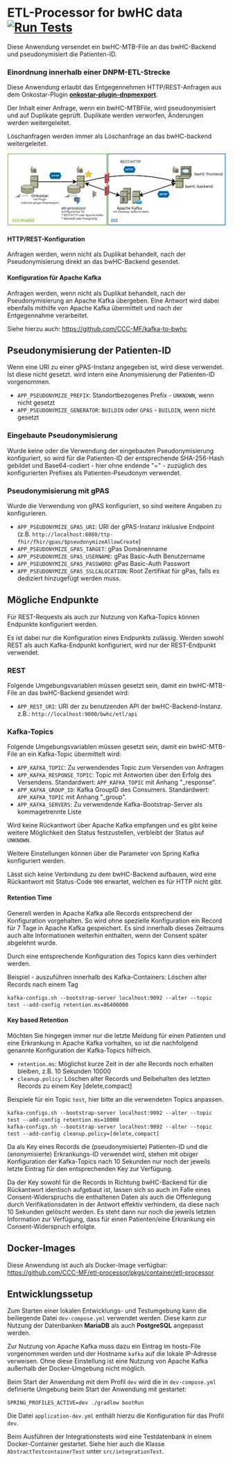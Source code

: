 # ETL-Processor for bwHC data [![Run Tests](https://github.com/CCC-MF/etl-processor/actions/workflows/test.yml/badge.svg)](https://github.com/CCC-MF/etl-processor/actions/workflows/test.yml)

Diese Anwendung versendet ein bwHC-MTB-File an das bwHC-Backend und pseudonymisiert die Patienten-ID.

### Einordnung innerhalb einer DNPM-ETL-Strecke

Diese Anwendung erlaubt das Entgegennehmen HTTP/REST-Anfragen aus dem Onkostar-Plugin **[onkostar-plugin-dnpmexport](https://github.com/CCC-MF/onkostar-plugin-dnpmexport)**.

Der Inhalt einer Anfrage, wenn ein bwHC-MTBFile, wird pseudonymisiert und auf Duplikate geprüft.
Duplikate werden verworfen, Änderungen werden weitergeleitet.

Löschanfragen werden immer als Löschanfrage an das bwHC-backend weitergeleitet.

![Modell DNPM-ETL-Strecke](docs/etl.png)

#### HTTP/REST-Konfiguration

Anfragen werden, wenn nicht als Duplikat behandelt, nach der Pseudonymisierung direkt an das bwHC-Backend gesendet.

#### Konfiguration für Apache Kafka

Anfragen werden, wenn nicht als Duplikat behandelt, nach der Pseudonymisierung an Apache Kafka übergeben.
Eine Antwort wird dabei ebenfalls mithilfe von Apache Kafka übermittelt und nach der Entgegennahme verarbeitet.

Siehe hierzu auch: https://github.com/CCC-MF/kafka-to-bwhc

## Pseudonymisierung der Patienten-ID

Wenn eine URI zu einer gPAS-Instanz angegeben ist, wird diese verwendet.
Ist diese nicht gesetzt. wird intern eine Anonymisierung der Patienten-ID vorgenommen.

* `APP_PSEUDONYMIZE_PREFIX`: Standortbezogenes Prefix - `UNKNOWN`, wenn nicht gesetzt
* `APP_PSEUDONYMIZE_GENERATOR`: `BUILDIN` oder `GPAS` - `BUILDIN`, wenn nicht gesetzt

### Eingebaute Pseudonymisierung

Wurde keine oder die Verwendung der eingebauten Pseudonymisierung konfiguriert, so wird für die Patienten-ID der
entsprechende SHA-256-Hash gebildet und Base64-codiert - hier ohne endende "=" - zuzüglich des konfigurierten Prefixes
als Patienten-Pseudonym verwendet.

### Pseudonymisierung mit gPAS

Wurde die Verwendung von gPAS konfiguriert, so sind weitere Angaben zu konfigurieren.

* `APP_PSEUDONYMIZE_GPAS_URI`: URI der gPAS-Instanz inklusive Endpoint (z.B. `http://localhost:8080/ttp-fhir/fhir/gpas/$pseudonymizeAllowCreate`)
* `APP_PSEUDONYMIZE_GPAS_TARGET`: gPas Domänenname
* `APP_PSEUDONYMIZE_GPAS_USERNAME`: gPas Basic-Auth Benutzername
* `APP_PSEUDONYMIZE_GPAS_PASSWORD`: gPas Basic-Auth Passwort
* `APP_PSEUDONYMIZE_GPAS_SSLCALOCATION`: Root Zertifikat für gPas, falls es dediziert hinzugefügt werden muss.

## Mögliche Endpunkte

Für REST-Requests als auch zur Nutzung von Kafka-Topics können Endpunkte konfiguriert werden.

Es ist dabei nur die Konfiguration eines Endpunkts zulässig.
Werden sowohl REST als auch Kafka-Endpunkt konfiguriert, wird nur der REST-Endpunkt verwendet.

### REST

Folgende Umgebungsvariablen müssen gesetzt sein, damit ein bwHC-MTB-File an das bwHC-Backend gesendet wird:

* `APP_REST_URI`: URI der zu benutzenden API der bwHC-Backend-Instanz. z.B.: `http://localhost:9000/bwhc/etl/api`

### Kafka-Topics

Folgende Umgebungsvariablen müssen gesetzt sein, damit ein bwHC-MTB-File an ein Kafka-Topic übermittelt wird:

* `APP_KAFKA_TOPIC`: Zu verwendendes Topic zum Versenden von Anfragen
* `APP_KAFKA_RESPONSE_TOPIC`: Topic mit Antworten über den Erfolg des Versendens. Standardwert: `APP_KAFKA_TOPIC` mit Anhang "_response".
* `APP_KAFKA_GROUP_ID`: Kafka GroupID des Consumers. Standardwert: `APP_KAFKA_TOPIC` mit Anhang "_group".
* `APP_KAFKA_SERVERS`: Zu verwendende Kafka-Bootstrap-Server als kommagetrennte Liste

Wird keine Rückantwort über Apache Kafka empfangen und es gibt keine weitere Möglichkeit den Status festzustellen, verbleibt der Status auf `UNKNOWN`.

Weitere Einstellungen können über die Parameter von Spring Kafka konfiguriert werden.

Lässt sich keine Verbindung zu dem bwHC-Backend aufbauen, wird eine Rückantwort mit Status-Code `900` erwartet, welchen es
für HTTP nicht gibt.

#### Retention Time

Generell werden in Apache Kafka alle Records entsprechend der Konfiguration vorgehalten.
So wird ohne spezielle Konfiguration ein Record für 7 Tage in Apache Kafka gespeichert.
Es sind innerhalb dieses Zeitraums auch alte Informationen weiterhin enthalten, wenn der Consent später abgelehnt wurde.

Durch eine entsprechende Konfiguration des Topics kann dies verhindert werden.

Beispiel - auszuführen innerhalb des Kafka-Containers: Löschen alter Records nach einem Tag
```
kafka-configs.sh --bootstrap-server localhost:9092 --alter --topic test --add-config retention.ms=86400000
```

#### Key based Retention

Möchten Sie hingegen immer nur die letzte Meldung für einen Patienten und eine Erkrankung in Apache Kafka vorhalten,
so ist die nachfolgend genannte Konfiguration der Kafka-Topics hilfreich.


* `retention.ms`: Möglichst kurze Zeit in der alte Records noch erhalten bleiben, z.B. 10 Sekunden 10000
* `cleanup.policy`: Löschen alter Records und Beibehalten des letzten Records zu einem Key [delete,compact]

Beispiele für ein Topic `test`, hier bitte an die verwendeten Topics anpassen.

```
kafka-configs.sh --bootstrap-server localhost:9092 --alter --topic test --add-config retention.ms=10000
kafka-configs.sh --bootstrap-server localhost:9092 --alter --topic test --add-config cleanup.policy=[delete,compact]
```

Da als Key eines Records die (pseudonymisierte) Patienten-ID und die (anonymisierte) Erkrankungs-ID verwendet wird,
stehen mit obiger Konfiguration der Kafka-Topics nach 10 Sekunden nur noch der jeweils letzte Eintrag für den entsprechenden
Key zur Verfügung.

Da der Key sowohl für die Records in Richtung bwHC-Backend für die Rückantwort identisch aufgebaut ist, lassen sich so
auch im Falle eines Consent-Widerspruchs die enthaltenen Daten als auch die Offenlegung durch Verifikationsdaten in der
Antwort effektiv verhindern, da diese nach 10 Sekunden gelöscht werden.
Es steht dann nur noch die jeweils letzten Information zur Verfügung, dass für einen Patienten/eine Erkrankung
ein Consent-Widerspruch erfolgte.

## Docker-Images

Diese Anwendung ist auch als Docker-Image verfügbar: https://github.com/CCC-MF/etl-processor/pkgs/container/etl-processor

## Entwicklungssetup

Zum Starten einer lokalen Entwicklungs- und Testumgebung kann die beiliegende Datei `dev-compose.yml` verwendet werden.
Diese kann zur Nutzung der Datenbanken **MariaDB** als auch **PostgreSQL** angepasst werden.

Zur Nutzung von Apache Kafka muss dazu ein Eintrag im hosts-File vorgenommen werden und der Hostname `kafka` auf die lokale
IP-Adresse verweisen. Ohne diese Einstellung ist eine Nutzung von Apache Kafka außerhalb der Docker-Umgebung nicht möglich.

Beim Start der Anwendung mit dem Profil `dev` wird die in `dev-compose.yml` definierte Umgebung beim Start der
Anwendung mit gestartet:

```
SPRING_PROFILES_ACTIVE=dev ./gradlew bootRun
```

Die Datei `application-dev.yml` enthält hierzu die Konfiguration für das Profil `dev`.

Beim Ausführen der Integrationstests wird eine Testdatenbank in einem Docker-Container gestartet.
Siehe hier auch die Klasse `AbstractTestcontainerTest` unter `src/integrationTest`.
